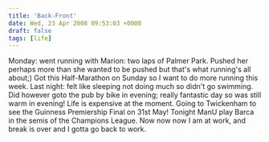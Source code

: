```yaml
---
title: 'Back-Front'
date: Wed, 23 Apr 2008 09:53:03 +0000
draft: false
tags: [life]
---
```


Monday: went running with Marion: two laps of Palmer Park. Pushed her perhaps more than she wanted to be pushed but that's what running's all about;) Got this Half-Marathon on Sunday so I want to do more running this week. Last night: felt like sleeping not doing much so didn't go swimming. Did however goto the pub by bike in evening; really fantastic day so was still warm in evening! Life is expensive at the moment. Going to Twickenham to see the Guinness Premiership Final on 31st May! Tonight ManU play Barca in the semis of the Champions League. Now now now I am at work, and break is over and I gotta go back to work.